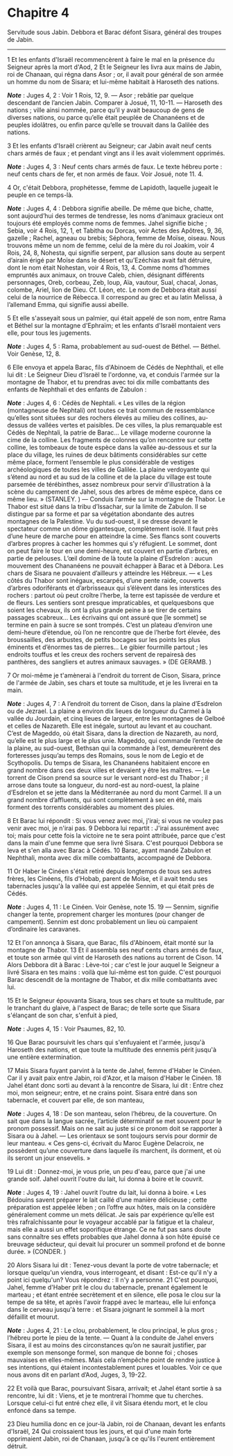# Chapitre 4

Servitude sous Jabin.
Debbora et Barac défont Sisara, général des troupes de Jabin.

***

1 Et les enfants d'Israël recommencèrent à faire le mal en la présence du Seigneur après la mort d'Aod, 2 Et le Seigneur les livra aux mains de Jabin, roi de Chanaan, qui régna dans Asor ; or, il avait pour général de son armée un homme du nom de Sisara; et lui-même habitait à Haroseth des nations.

***Note*** :  Juges 4, 2 : Voir 1 Rois, 12, 9. ― Asor ; rebâtie par quelque descendant de l’ancien Jabin. Comparer à Josué, 11, 10-11. ― Haroseth des nations ; ville ainsi nommée, parce qu’il y avait beaucoup de gens de diverses nations, ou parce qu’elle était peuplée de Chananéens et de peuples idolâtres, ou enfin parce qu’elle se trouvait dans la Galilée des nations.


3 Et les enfants d'Israël crièrent au Seigneur; car Jabin avait neuf cents chars armés de faux ; et pendant vingt ans il les avait violemment opprimés.

***Note*** :  Juges 4, 3 : Neuf cents chars armés de faux. Le texte hébreu porte : neuf cents chars de fer, et non armés de faux. Voir Josué, note 11. 4.


4 Or, c'était Debbora, prophétesse, femme de Lapidoth, laquelle jugeait le peuple en ce temps-là.

***Note*** :  Juges 4, 4 : Debbora signifie abeille. De même que biche, chatte, sont aujourd’hui des termes de tendresse, les noms d’animaux gracieux ont toujours été employés comme noms de femmes. Jahel signifie biche ; Sebia, voir 4 Rois, 12, 1, et Tabitha ou Dorcas, voir Actes des Apôtres, 9, 36, gazelle ; Rachel, agneau ou brebis; Séphora, femme de Moïse, oiseau. Nous trouvons même un nom de femme, celui de la mère du roi Joakim, voir 4 Rois, 24, 8, Nohesta, qui signifie serpent, par allusion sans doute au serpent d’airain érigé par Moïse dans le désert et qu’Ezéchias avait fait détruire, dont le nom était Nohestan, voir 4 Rois, 13, 4. Comme noms d’hommes empruntés aux animaux, on trouve Caleb, chien, désignant différents personnages, Oreb, corbeau, Zeb, loup, Aïa, vautour, Sual, chacal, Jonas, colombe, Ariel, lion de Dieu. Cf. Léon, etc. Le nom de Debbora était aussi celui de la nourrice de Rébecca. Il correspond au grec et au latin Melissa, à l’allemand Emma, qui signifie aussi abeille.

5 Et elle s'asseyait sous un palmier, qui était appelé de son nom, entre Rama et Béthel sur la montagne d'Ephraïm; et les enfants d'Israël montaient vers elle, pour tous les jugements.

***Note*** :  Juges 4, 5 : Rama, probablement au sud-ouest de Béthel. ― Béthel. Voir Genèse, 12, 8.

6 Elle envoya et appela Barac, fils d'Abinoem de Cédés de Nephthali, et elle lui dit : Le Seigneur Dieu d'Israël te l'ordonne, va, et conduis l'armée sur la montagne de Thabor, et tu prendras avec toi dix mille combattants des enfants de Nephthali et des enfants de Zabulon :

***Note*** :  Juges 4, 6 : Cédès de Nephtali. « Les villes de la région (montagneuse de Nephtali) ont toutes ce trait commun de ressemblance qu’elles sont situées sur des rochers élevés au milieu des collines, au-dessus de vallées vertes et paisibles. De ces villes, la plus remarquable est Cédès de Nephtali, la patrie de Barac… Le village moderne couronne la cime de la colline. Les fragments de colonnes qu’on rencontre sur cette colline, les tombeaux de toute espèce dans la vallée au-dessous et sur la place du village, les ruines de deux bâtiments considérables sur cette même place, forment l’ensemble le plus considérable de vestiges archéologiques de toutes les villes de Galilée. La plaine verdoyante qui s’étend au nord et au sud de la colline et de la place du village est toute parsemée de térébinthes, assez nombreux pour servir d’illustration à la scène du campement de Jahel, sous des arbres de même espèce, dans ce même lieu. » (STANLEY. ) ― Conduis l’armée sur la montagne de Thabor. Le Thabor est situé dans la
tribu d’Issachar, sur la limite de Zabulon. Il se distingue par sa forme et par sa végétation abondante des autres montagnes de la Palestine. Vu du sud-ouest, il se dresse devant le spectateur comme un dôme gigantesque, complètement isolé. Il faut près d’une heure de marche pour en atteindre la cime. Ses flancs sont couverts d’arbres propres à cacher les hommes qui s’y réfugient. Le sommet, dont on peut faire le tour en une demi-heure, est couvert en partie d’arbres, en partie de pelouses. L’œil domine de là toute la plaine d’Esdrelon : aucun mouvement des Chananéens ne pouvait échapper à Barac et à Débora. Les chars de Sisara ne pouvaient d’ailleurs y atteindre les Hébreux. ― « Les côtés du Thabor sont inégaux, escarpés, d’une pente raide, couverts d’arbres odoriférants et d’arbrisseaux qui s’élèvent dans les interstices des rochers : partout où peut croître l’herbe, la terre est tapissée de verdure et de fleurs. Les sentiers sont presque impraticables, et quelquesbons que soient les chevaux, ils ont la
plus grande peine à se tirer de certains passages scabreux… Les écrivains qui ont assuré que [le sommet] se termine en pain à sucre se sont trompés. C’est un plateau d’environ une demi-heure d’étendue, où l’on ne rencontre que de l’herbe fort élevée, des broussailles, des arbustes, de petits bocages sur les points les plus éminents et d’énormes tas de pierres… Le gibier fourmille partout ; les endroits touffus et les creux des rochers servent de repairesà des panthères, des sangliers et autres animaux sauvages. » (DE GERAMB. )

7 Or moi-même je t'amènerai à l'endroit du torrent de Cison, Sisara, prince de l'armée de Jabin, ses chars et toute sa multitude, et je les livrerai en ta main.

***Note*** :  Juges 4, 7 : A l’endroit du torrent de Cison, dans la plaine d’Esdrelon ou de Jezrael. La plaine a environ dix lieues de longueur du Carmel à la vallée du Jourdain, et cinq lieues de largeur, entre les montagnes de Gelboé et celles de Nazareth. Elle est inégale, surtout au levant et au couchant. C’est de Mageddo, où était Sisara, dans la direction de Nazareth, au nord, qu’elle est le plus large et le plus unie. Mageddo, qui commande l’entrée de la plaine, au sud-ouest, Bethsan qui la commande à l’est, demeurèrent des forteresses jusqu’au temps des Romains, sous le nom de Legio et de Scythopolis. Du temps de Sisara, les Chananéens habitaient encore en grand nombre dans ces deux villes et devaient y être les maîtres. ― Le torrent de Cison prend sa source sur le versant nord-est du Thabor ; il arrose dans toute sa longueur, du nord-est au nord-ouest, la plaine d’Esdrelon et se jette dans la Méditerranée au nord du mont Carmel. Il a un grand nombre d’affluents, qui sont complètement à sec en été, mais
forment des torrents considérables au moment des pluies.

8 Et Barac lui répondit : Si vous venez avec moi, j'irai; si vous ne voulez pas venir avec moi, je n'irai pas. 9 Debbora lui repartit : J'irai assurément avec toi; mais pour cette fois la victoire ne te sera point attribuée, parce que c'est dans la main d'une femme que sera livré Sisara. C'est pourquoi Debbora se leva et s'en alla avec Barac à Cédés. 10 Barac, ayant mandé Zabulon et Nephthali, monta avec dix mille combattants, accompagné de Debbora.


11 Or Haber le Cinéen s'était retiré depuis longtemps de tous ses autres frères, les Cinéens, fils d'Hobab, parent de Moïse, et il avait tendu ses tabernacles jusqu'à la vallée qui est appelée Sennim, et qui était près de Cédés.

***Note*** :  Juges 4, 11 : Le Cinéen. Voir Genèse, note 15. 19 ― Sennim, signifie changer la tente, proprement charger les montures (pour changer de campement). Sennim est donc probablement un lieu où campaient d’ordinaire les caravanes.


12 Et l'on annonça à Sisara, que Barac, fils d'Abinoem, était monté sur la montagne de Thabor. 13 Et il assembla ses neuf cents chars armés de faux, et toute son armée qui vint de Haroseth des nations au torrent de Cison. 14 Alors Debbora dit à Barac : Lève-toi ; car c'est le jour auquel le Seigneur a livré Sisara en tes mains : voilà que lui-même est ton guide. C'est pourquoi Barac descendit de la montagne de Thabor, et dix mille combattants avec lui.

15 Et le Seigneur épouvanta Sisara, tous ses chars et toute sa multitude, par le tranchant du glaive, à l'aspect de Barac; de telle sorte que Sisara s'élançant de son char, s'enfuit à pied,

***Note*** :  Juges 4, 15 : Voir Psaumes, 82, 10.

16 Que Barac poursuivit les chars qui s'enfuyaient et l'armée, jusqu'à Haroseth des nations, et que toute la multitude des ennemis périt jusqu'à une entière extermination.


17 Mais Sisara fuyant parvint à la tente de Jahel, femme d'Haber le Cinéen. Car il y avait paix entre Jabin, roi d'Azor, et la maison d'Haber le Cinéen. 18 Jahel étant donc sorti au devant à la rencontre de Sisara, lui dit : Entre chez moi, mon seigneur; entre, et ne crains point. Sisara entré dans son tabernacle, et couvert par elle, de son manteau,

***Note*** :  Juges 4, 18 : De son manteau, selon l’hébreu, de la couverture. On sait que dans la langue sacrée, l’article déterminatif se met souvent pour le pronom possessif. Mais on ne sait au juste si ce pronom doit se rapporter à Sisara ou à Jahel. ― Les orientaux se sont toujours servis pour dormir de leur manteau. « Ces gens-ci, écrivait du Maroc Eugène Delacroix, ne possèdent qu’une couverture dans laquelle ils marchent, ils dorment, et où ils seront un jour ensevelis. »

19 Lui dit : Donnez-moi, je vous prie, un peu d'eau, parce que j'ai une grande soif. Jahel ouvrit l'outre du lait, lui donna à boire et le couvrit.

***Note*** :  Juges 4, 19 : Jahel ouvrit l’outre du lait, lui donna à boire. « Les Bédouins savent préparer le lait caillé d’une manière délicieuse ; cette préparation est appelée lében ; on l’offre aux hôtes, mais on la considère généralement comme un mets délicat. Je sais par expérience qu’elle est très rafraîchissante pour le voyageur accablé par la fatigue et la chaleur, mais elle a aussi un effet soporifique étrange. Ce ne fut pas sans doute sans connaître ses effets probables que Jahel donna à son hôte épuisé ce breuvage séducteur, qui devait lui procurer un sommeil profond et de bonne durée. » (CONDER. )

20 Alors Sisara lui dit : Tenez-vous devant la porte de votre tabernacle; et lorsque quelqu'un viendra, vous interrogeant, et disant : Est-ce qu'il n'y a point ici quelqu'un? Vous répondrez : Il n'y a personne. 21 C'est pourquoi, Jahel, femme d'Haber prit le clou du tabernacle, prenant également le marteau ; et étant entrée secrètement et en silence, elle posa le clou sur la tempe de sa tête, et après l'avoir frappé avec le marteau, elle lui enfonça dans le cerveau jusqu'à terre : et Sisara joignant le sommeil à la mort défaillit et mourut.

***Note*** :  Juges 4, 21 : Le clou, probablement, le clou principal, le plus gros ; l’hébreu porte le pieu de la tente. ― Quant à la conduite de Jahel envers Sisara, il est au moins des circonstances qu’on ne saurait justifier, par exemple son mensonge formel, son manque de bonne foi ; choses mauvaises en elles-mêmes. Mais cela n’empêche point de rendre justice à ses intentions, qui étaient incontestablement pures et louables. Voir ce que nous avons dit en parlant d’Aod, Juges, 3, 19-22.

22 Et voilà que Barac, poursuivant Sisara, arrivait; et Jahel étant sortie à sa rencontre, lui dit : Viens, et je te montrerai l'homme que tu cherches. Lorsque celui-ci fut entré chez elle, il vit Sisara étendu mort, et le clou enfoncé dans sa tempe.


23 Dieu humilia donc en ce jour-là Jabin, roi de Chanaan, devant les enfants d'Israël, 24 Qui croissaient tous les jours, et qui d'une main forte opprimaient Jabin, roi de Chanaan, jusqu'à ce qu'ils l'eurent entièrement détruit.

